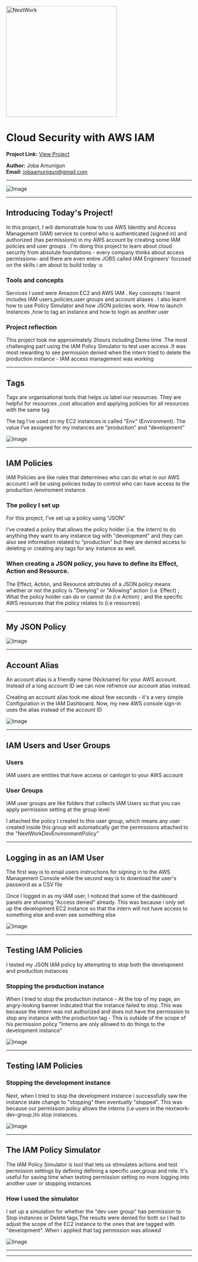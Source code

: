 <img src="https://cdn.prod.website-files.com/677c400686e724409a5a7409/6790ad949cf622dc8dcd9fe4_nextwork-logo-leather.svg" alt="NextWork" width="300" />

# Cloud Security with AWS IAM

**Project Link:** [View Project](http://learn.nextwork.org/projects/aws-security-iam)

**Author:** Joba Amunigun  
**Email:** jobaamunigun@gmail.com

---

![Image](http://learn.nextwork.org/eager_lavender_swift_alligator/uploads/aws-security-iam_1c864649)

---

## Introducing Today's Project!

In this project, I will demonstrate how to use AWS Identity and Access Management (IAM) service to control who is authenticated (signed in) and authorized (has permissions) in my AWS account by creating some IAM policies and user groups . I'm doing this project to learn about cloud security from absolute foundations - every company thinks about access permissions- and there are even entire JOBS called IAM Engineers' focused on the skills i am about to build today :o

### Tools and concepts

Services I used were Amazon EC2 and AWS IAM . Key concepts I learnt includes IAM users,policies,user groups and account aliases . I also learnt how to use Policy Simulator and how JSON policies work. How to launch Instances ,how to tag an instance and how to login as another user

### Project reflection

This project took me approximately 2hours including Demo time .The most challenging part using the IAM Policy Simulator to test user access .It was most rewarding to see permission denied when the intern tried to delete the production instance - IAM access management was working

---

## Tags

Tags are organisational tools that helps us label our resources. They are helpful for resources ,cost allocation and applying policies for all resources with the same tag

The tag I’ve used on my EC2 instances is called "Env" (Environment). The value I’ve assigned for my instances are "production" and "development"

![Image](http://learn.nextwork.org/eager_lavender_swift_alligator/uploads/aws-security-iam_2e0e5a5d)

---

## IAM Policies

IAM Policies are like rules that determines who can do what in our AWS account.I will be using policies today to control who can have access to the production /enviroment instance.

### The policy I set up

For this project, I’ve set up a policy using "JSON"

I’ve created a policy that allows the policy holder (i.e. the Intern) to do anything they want to any instance tag with "development" and they can also see information related to "production" but they are denied access to deleting or creating any tags for any instance as well.

### When creating a JSON policy, you have to define its Effect, Action and Resource.

The Effect, Action, and Resource attributes of a JSON policy means whether or not the policy is "Denying" or "Allowing" action (i.e. Effect) ; What the policy holder can do or cannot do (i.e Action) ; and the specific AWS resources that the policy relates to (i.e resources)

---

## My JSON Policy

![Image](http://learn.nextwork.org/eager_lavender_swift_alligator/uploads/aws-security-iam_1c864649)

---

## Account Alias

An account alias is a friendly name (Nickname) for your AWS account. Instead of a long account ID we can now refrence our account alias instead.

Creating an account alias took me about few seconds - it's a very simple Configuration in the IAM Dashboard. Now, my new AWS console sign-in uses the alias instead of the account ID

![Image](http://learn.nextwork.org/eager_lavender_swift_alligator/uploads/aws-security-iam_0eb4439b)

---

## IAM Users and User Groups

### Users

IAM users are entities that have access or canlogin to your AWS account

### User Groups

IAM user groups are like folders that collects IAM Users so that you can apply permission setting at the group level

I attached the policy I created to this user group, which means any user created inside this group will automatically get the permissions attached to the "NextWorkDevEnvironmentPolicy"

---

## Logging in as an IAM User

The first way is to email users instructions for signing in to the AWS Management Console while the second way is to download the user's password as a CSV file

Once I logged in as my IAM user, I noticed that some of the dashboard panels are showing "Access denied" already. This was because i only set up the development EC2 instance so that the intern will not have access to something else and even see something else

![Image](http://learn.nextwork.org/eager_lavender_swift_alligator/uploads/aws-security-iam_6f2ab446)

---

## Testing IAM Policies

I tested my JSON IAM policy by attempting to stop both the development and production instances

### Stopping the production instance

When I tried to stop the production instance - At the top of my page, an angry-looking banner indicated that  the instance failed to stop  .This was because the intern was not authorized and does not have the permission to stop any instance with the production tag - This is outside of the scope of his permission policy "Interns are only allowed to do things to the development instance"

![Image](http://learn.nextwork.org/eager_lavender_swift_alligator/uploads/aws-security-iam_0e7a9d6a)

---

## Testing IAM Policies

### Stopping the development instance

Next, when I tried to stop the development instance i successfully saw the instance state change to "stopping" then eventually "stopped". This was because our permission policy allows the interns (i.e users in the nextwork-dev-group.)to stop instances.

![Image](http://learn.nextwork.org/eager_lavender_swift_alligator/uploads/aws-security-iam_1811801c)

---

## The IAM Policy Simulator

The IAM Policy Simulator is tool that lets us stimulates actions and test permission settings by defining defining a specific user,group and role. It's useful for saving time when testing permission setting no more logging into another user or stopping instances

### How I used the simulator

I set up a simulation for whether the "dev user group" has permission to Stop instances or Delete tags.The results were denied for both so I had to adjust the scope of the EC2 instance to the ones that are tagged with "development". When i applied that tag permission was allowed

![Image](http://learn.nextwork.org/eager_lavender_swift_alligator/uploads/aws-security-iam_069d8a621)

---

---
